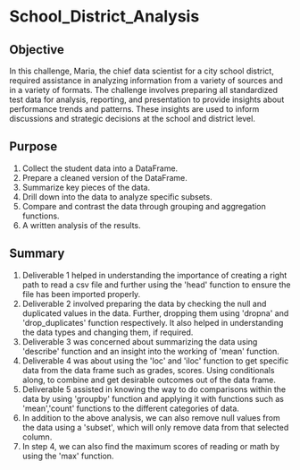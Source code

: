 # School_District_Analysis

## Objective
In this challenge, Maria, the chief data scientist for a city school district, required assistance in analyzing information from a variety of sources and in a variety of formats. The challenge involves preparing all standardized test data for analysis, reporting, and presentation to provide insights about performance trends and patterns. These insights are used to inform discussions and strategic decisions at the school and district level. 

## Purpose
1. Collect the student data into a DataFrame.
2. Prepare a cleaned version of the DataFrame.
3. Summarize key pieces of the data.
4. Drill down into the data to analyze specific subsets.
5. Compare and contrast the data through grouping and aggregation functions.
6. A written analysis of the results. 

## Summary
1. Deliverable 1 helped in understanding the importance of creating a right path to read a csv file and further using the 'head' function to ensure the file has been imported properly.
2. Deliverable 2 involved preparing the data by checking the null and duplicated values in the data. Further, dropping them using 'dropna' and 'drop_duplicates' function respectively. It also helped in understanding the data types and changing them, if required.
3. Deliverable 3 was concerned about summarizing the data using 'describe' function and an insight into the working of 'mean' function.
4. Deliverable 4 was about using the 'loc' and 'iloc' function to get specific data from the data frame such as grades, scores. Using conditionals along, to combine and get desirable outcomes out of the data frame.
5. Deliverable 5 assisted in knowing the way to do comparisons within the data by using 'groupby' function and applying it with functions such as 'mean','count' functions to the different categories of data.
6. In addition to the above analysis, we can also remove null values from the data using a 'subset', which will only remove data from that selected column.
7. In step 4, we can also find the maximum scores of reading or math by using the 'max' function.
